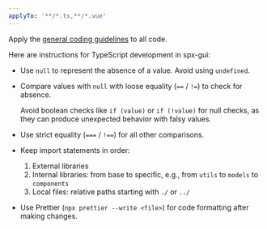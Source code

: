 ```yaml
---
applyTo: '**/*.ts,**/*.vue'
---
```


Apply the [general coding guidelines](./general-coding.instructions.md) to all code.

Here are instructions for TypeScript development in spx-gui:

* Use `null` to represent the absence of a value. Avoid using `undefined`.

* Compare values with `null` with loose equality (`==` / `!=`) to check for absence.

	Avoid boolean checks like `if (value)` or `if (!value)` for null checks, as they can produce unexpected behavior with falsy values.

* Use strict equality (`===` / `!==`) for all other comparisons.

* Keep import statements in order:

	1. External libraries
	2. Internal libraries: from base to specific, e.g., from `utils` to `models` to `components`
	3. Local files: relative paths starting with `./` or `../`

* Use Prettier (`npx prettier --write <file>`) for code formatting after making changes.
